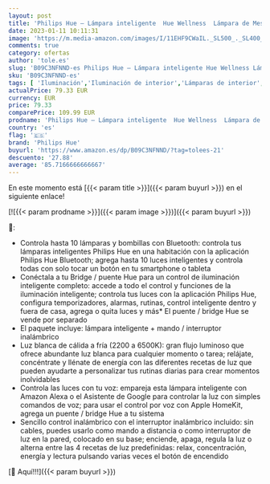 ```yaml
---
layout: post
title: 'Philips Hue – Lámpara inteligente  Hue Wellness  Lámpara de Mesa LED Inteligente  Luz Blanca de Cálida a Fría  Compatible con Alexa y Google Home  Color Negro'
date: 2023-01-11 10:11:31
image: 'https://m.media-amazon.com/images/I/11EHF9CWaIL._SL500_._SL400_.jpg'
comments: true
category: ofertas
author: 'tole.es'
slug: 'B09C3NFNND-es Philips Hue – Lámpara inteligente Hue Wellness Lámpara de...'
sku: 'B09C3NFNND-es'
tags: [ 'Iluminación','Iluminación de interior','Lámparas de interior','Lámparas de mesa','alexa','google','home','hue','philips','philips hue','🇪🇸', ]
actualPrice: 79.33 EUR
currency: EUR
price: 79.33
comparePrice: 109.99 EUR
prodname: 'Philips Hue – Lámpara inteligente  Hue Wellness  Lámpara de Mesa LED Inteligente  Luz Blanca de Cálida a Fría  Compatible con Alexa y Google Home  Color Negro'
country: 'es'
flag: '🇪🇸'
brand: 'Philips Hue'
buyurl: 'https://www.amazon.es/dp/B09C3NFNND/?tag=tolees-21'
descuento: '27.88'
average: '85.7166666666667'
---
```


En este momento está [{{< param title >}}]({{< param buyurl >}}) en el siguiente enlace!

[![{{< param prodname >}}]({{< param image >}})]({{< param buyurl >}})

🔎:

- Controla hasta 10 lámparas y bombillas con Bluetooth: controla tus lámparas inteligentes Philips Hue en una habitación con la aplicación Philips Hue Bluetooth; agrega hasta 10 luces inteligentes y controla todas con solo tocar un botón en tu smartphone o tableta
- Conéctala a tu Bridge / puente Hue para un control de iluminación inteligente completo: accede a todo el control y funciones de la iluminación inteligente; controla tus luces con la aplicación Philips Hue, configura temporizadores, alarmas, rutinas, control inteligente dentro y fuera de casa, agrega o quita luces y más* El puente / bridge Hue se vende por separado
- El paquete incluye: lámpara inteligente + mando / interruptor inalámbrico
- Luz blanca de cálida a fría (2200 a 6500K): gran flujo luminoso que ofrece abundante luz blanca para cualquier momento o tarea; relájate, concéntrate y llénate de energía con las diferentes recetas de luz que pueden ayudarte a personalizar tus rutinas diarias para crear momentos inolvidables
- Controla las luces con tu voz: empareja esta lámpara inteligente con Amazon Alexa o el Asistente de Google para controlar la luz con simples comandos de voz; para usar el control por voz con Apple HomeKit, agrega un puente / bridge Hue a tu sistema
- Sencillo control inalámbrico con el interruptor inalámbrico incluido: sin cables, puedes usarlo como mando a distancia o como interruptor de luz en la pared, colocado en su base; enciende, apaga, regula la luz o alterna entre las 4 recetas de luz predefinidas: relax, concentración, energía y lectura pulsando varias veces el botón de encendido

[🛒 Aquí!!!]({{< param buyurl >}})
